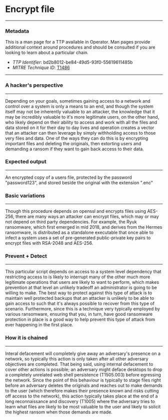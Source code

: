 
# Encrypt file

---

### Metadata

This is a man page for a TTP available in Operator. Man pages provide additional context around procedures and should be consulted if you are looking to learn about a particular chain.

- *TTP Identifier*: bd2b8012-be84-49d5-93f0-55619611485b
- *MITRE Technique ID*: [T1486](https://attack.mitre.org/techniques/T1486/)

---

### A hacker's perspective

---

Depending on your goals, sometimes gaining access to a network and control over a system is only a means to an end, and though the system itself may not be inherently valuable to an attacker, the knowledge that it may be incredibly valuable to it's more legitimate users, on the other hand, who likely depend on their ability to access and work with all the files and data stored on it for their day to day lives and operation creates a vector that an attacker can then leverage by simply withholding access to those very files and data. One of the ways they can do this is by encrypting important files and deleting the originals, then extorting users and demanding a ransom if they want to gain back access to their data. 

### Expected output

---

An encrypted copy of a users file, protected by the password "password123", and stored beside the original with the extension ".enc" 

### Basic variations

---

Though this procedure depends on openssl and encrypts files using AES-256, there are many ways an attacker can encrypt files, which may or may not depend on third party dependencies. For example, the Ryuk ransomware, which first emerged in mid 2018, and derives from the Hermes ransomware, is distributed as a standalone executable that once able to infect a system uses a set of pre-generated public-private key pairs to encrypt files with RSA-2048 and AES-256. 

### Prevent + Detect

---

This particular script depends on access to a system level dependency that restricting access to is likely to interrupt many of the other much more legitimate operations that users are likely to want to perform, which makes prevention at that level an unlikely tradeoff an administrator is going to be willing to make. The best way to protect against this type of attack is to maintain well protected backups that an attacker is unlikely to be able to gain access to such that it's always possible to recover from this type of scenario. Furthermore, since this is a technique very typically employed by various ransomware, ensuring that you, in turn, have good ransomware protection in place is a good way to help prevent this type of attack from ever happening in the first place. 

### How it is chained

---

Interal defacement will completely give away an adversary's presence on a network, so typically this action is only taken after all other adversary objectives are completed. That being said, using internal defacement to cover other actions is possible; an adversary might deface desktops to drop a completely unrelated web shell persistence (T1505.003) before egressing the network.  Since the point of this behaviour is typically to stage files right before an adversary deletes the originals and reaches out to make demands to the user (which therefore makes their presence known and risks cutting off access to the network), this action typically takes place at the end of a long reconnaissance and discovery (T1005) where the adversary tries to learn what files are likely to be most valuable to the user and likely to solicit the highest ransom when those demands are made. 
